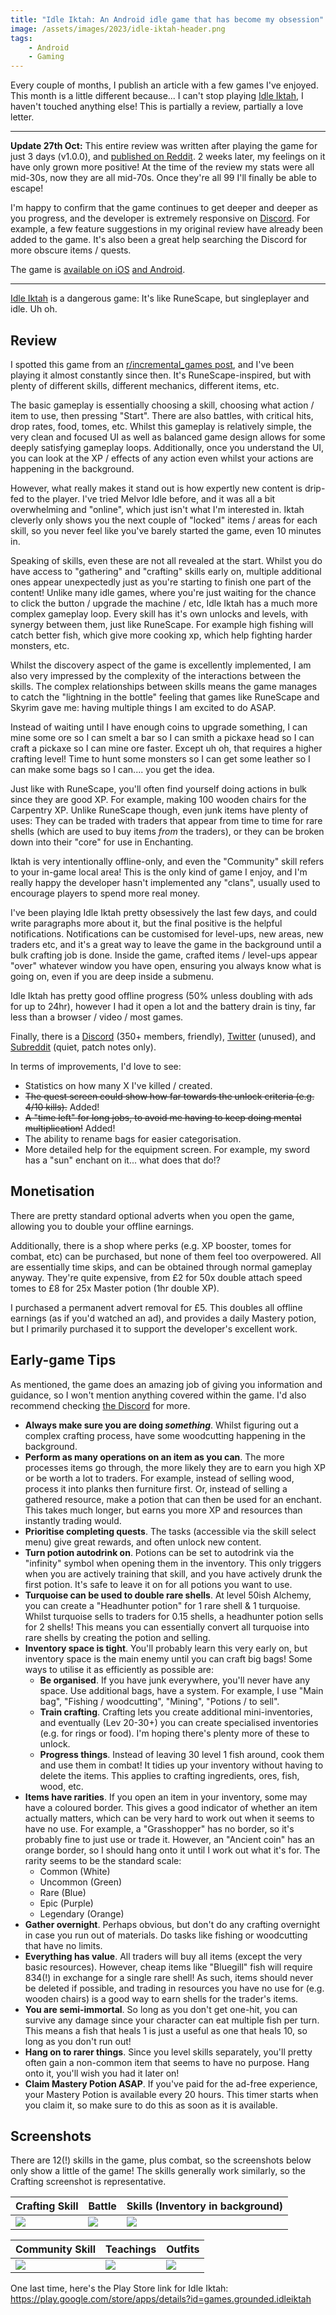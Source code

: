 ```yaml
---
title: "Idle Iktah: An Android idle game that has become my obsession"
image: /assets/images/2023/idle-iktah-header.png
tags:
    - Android
    - Gaming
---
```


Every couple of months, I publish an article with a few games I've enjoyed. This month is a little different because... I can't stop playing [Idle Iktah](https://play.google.com/store/apps/details?id=games.grounded.idleiktah), I haven't touched anything else! This is partially a review, partially a love letter.

----

**Update 27th Oct:** This entire review was written after playing the game for just 3 days (v1.0.0), and [published on Reddit](https://www.reddit.com/r/IdleIktah/comments/175out7/a_very_positive_review_of_the_game_after_3_days/). 2 weeks later, my feelings on it have only grown more positive! At the time of the review my stats were all mid-30s, now they are all mid-70s. Once they're all 99 I'll finally be able to escape!

I'm happy to confirm that the game continues to get deeper and deeper as you progress, and the developer is extremely responsive on [Discord](https://discord.com/invite/nEp3rhmPTC). For example, a few feature suggestions in my original review have already been added to the game. It's also been a great help searching the Discord for more obscure items / quests.

The game is [available on iOS](https://apps.apple.com/us/app/idle-iktah/id1631764038) [and Android](https://play.google.com/store/apps/details?id=games.grounded.idleiktah).

---

[Idle Iktah](https://play.google.com/store/apps/details?id=games.grounded.idleiktah) is a dangerous game: It's like RuneScape, but singleplayer and idle. Uh oh.

## Review

I spotted this game from an [r/incremental_games post](https://www.reddit.com/r/incremental_games/comments/173tjq0/idle_iktah_an_idle_rpg_set_in_the_pacific/), and I've been playing it almost constantly since then. It's RuneScape-inspired, but with plenty of different skills, different mechanics, different items, etc. 

The basic gameplay is essentially choosing a skill, choosing what action / item to use, then pressing "Start". There are also battles, with critical hits, drop rates, food, tomes, etc. Whilst this gameplay is relatively simple, the very clean and focused UI as well as balanced game design allows for some deeply satisfying gameplay loops. Additionally, once you understand the UI, you can look at the XP / effects of any action even whilst your actions are happening in the background. 

However, what really makes it stand out is how expertly new content is drip-fed to the player. I've tried Melvor Idle before, and it was all a bit overwhelming and "online", which just isn't what I'm interested in. Iktah cleverly only shows you the next couple of "locked" items / areas for each skill, so you never feel like you've barely started the game, even 10 minutes in.

Speaking of skills, even these are not all revealed at the start. Whilst you do have access to "gathering" and "crafting" skills early on, multiple additional ones appear unexpectedly just as you're starting to finish one part of the content! Unlike many idle games, where you're just waiting for the chance to click the button / upgrade the machine / etc, Idle Iktah has a much more complex gameplay loop. Every skill has it's own unlocks and levels, with synergy between them, just like RuneScape. For example high fishing will catch better fish, which give more cooking xp, which help fighting harder monsters, etc.

Whilst the discovery aspect of the game is excellently implemented, I am also very impressed by the complexity of the interactions between the skills. The complex relationships between skills means the game manages to catch the "lightning in the bottle" feeling that games like RuneScape and Skyrim gave me: having multiple things I am excited to do ASAP. 

Instead of waiting until I have enough coins to upgrade something, I can mine some ore so I can smelt a bar so I can smith a pickaxe head so I can craft a pickaxe so I can mine ore faster. Except uh oh, that requires a higher crafting level! Time to hunt some monsters so I can get some leather so I can make some bags so I can.... you get the idea. 

Just like with RuneScape, you'll often find yourself doing actions in bulk since they are good XP. For example, making 100 wooden chairs for the Carpentry XP. Unlike RuneScape though, even junk items have plenty of uses: They can be traded with traders that appear from time to time for rare shells (which are used to buy items *from* the traders), or they can be broken down into their "core" for use in Enchanting. 

Iktah is very intentionally offline-only, and even the "Community" skill refers to your in-game local area! This is the only kind of game I enjoy, and I'm really happy the developer hasn't implemented any "clans", usually used to encourage players to spend more real money.

I've been playing Idle Iktah pretty obsessively the last few days, and could write paragraphs more about it, but the final positive is the helpful notifications. Notifications can be customised for level-ups, new areas, new traders etc, and it's a great way to leave the game in the background until a bulk crafting job is done. Inside the game, crafted items / level-ups appear "over" whatever window you have open, ensuring you always know what is going on, even if you are deep inside a submenu.

Idle Iktah has pretty good offline progress (50% unless doubling with ads for up to 24hr), however I had it open a lot and the battery drain is tiny, far less than a browser / video / most games.

Finally, there is a [Discord](https://discord.com/invite/nEp3rhmPTC) (350+ members, friendly), [Twitter](https://twitter.com/idleiktah) (unused), and [Subreddit](https://www.reddit.com/r/IdleIktah/) (quiet, patch notes only).

In terms of improvements, I'd love to see:

* Statistics on how many X I've killed / created.
* ~~The quest screen could show how far towards the unlock criteria (e.g. 4/10 kills).~~ Added!
* ~~A "time left" for long jobs, to avoid me having to keep doing mental multiplication!~~ Added!
* The ability to rename bags for easier categorisation.
* More detailed help for the equipment screen. For example, my sword has a "sun" enchant on it... what does that do!?

## Monetisation

There are pretty standard optional adverts when you open the game, allowing you to double your offline earnings.

Additionally, there is a shop where perks (e.g. XP booster, tomes for combat, etc) can be purchased, but none of them feel too overpowered. All are essentially time skips, and can be obtained through normal gameplay anyway. They're quite expensive, from £2 for 50x double attach speed tomes to £8 for 25x Master potion (1hr double XP). 

I purchased a permanent advert removal for £5. This doubles all offline earnings (as if you'd watched an ad), and provides a daily Mastery potion, but I primarily purchased it to support the developer's excellent work.

## Early-game Tips

As mentioned, the game does an amazing job of giving you information and guidance, so I won't mention anything covered within the game. I'd also recommend checking [the Discord](https://discord.com/invite/nEp3rhmPTC) for more.

* **Always make sure you are doing *something***. Whilst figuring out a complex crafting process, have some woodcutting happening in the background.
* **Perform as many operations on an item as you can**. The more processes items go through, the more likely they are to earn you high XP or be worth a lot to traders. For example, instead of selling wood, process it into planks then furniture first. Or, instead of selling a gathered resource, make a potion that can then be used for an enchant. This takes much longer, but earns you more XP and resources than instantly trading would.
* **Prioritise completing quests**. The tasks (accessible via the skill select menu) give great rewards, and often unlock new content.
* **Turn potion autodrink on**. Potions can be set to autodrink via the "infinity" symbol when opening them in the inventory. This only triggers when you are actively training that skill, and you have actively drunk the first potion. It's safe to leave it on for all potions you want to use.
* **Turquoise can be used to double rare shells**. At level 50ish Alchemy, you can create a "Headhunter potion" for 1 rare shell & 1 turquoise. Whilst turquoise sells to traders for 0.15 shells, a headhunter potion sells for 2 shells! This means you can essentially convert all turquoise into rare shells by creating the potion and selling.
* **Inventory space is tight**. You'll probably learn this very early on, but inventory space is the main enemy until you can craft big bags! Some ways to utilise it as efficiently as possible are:
    * **Be organised**. If you have junk everywhere, you'll never have any space. Use additional bags, have a system. For example, I use "Main bag", "Fishing / woodcutting", "Mining", "Potions / to sell".
    * **Train crafting**. Crafting lets you create additional mini-inventories, and eventually (Lev 20-30+) you can create specialised inventories (e.g. for rings or food). I'm hoping there's plenty more of these to unlock.
    * **Progress things**. Instead of leaving 30 level 1 fish around, cook them and use them in combat! It tidies up your inventory without having to delete the items. This applies to crafting ingredients, ores, fish, wood, etc.
* **Items have rarities**. If you open an item in your inventory, some may have a coloured border. This gives a good indicator of whether an item actually matters, which can be very hard to work out when it seems to have no use. For example, a "Grasshopper" has no border, so it's probably fine to just use or trade it. However, an "Ancient coin" has an orange border, so I should hang onto it until I work out what it's for. The rarity seems to be the standard scale:
    * Common (White)
    * Uncommon (Green)
    * Rare (Blue)
    * Epic (Purple)
    * Legendary (Orange)
* **Gather overnight**. Perhaps obvious, but don't do any crafting overnight in case you run out of materials. Do tasks like fishing or woodcutting that have no limits.
* **Everything has value**. All traders will buy all items (except the very basic resources). However, cheap items like "Bluegill" fish will require 834(!) in exchange for a single rare shell! As such, items should never be deleted if possible, and trading in resources you have no use for (e.g. wooden chairs) is a good way to earn shells for the trader's items.
* **You are semi-immortal**. So long as you don't get one-hit, you can survive any damage since your character can eat multiple fish per turn. This means a fish that heals 1 is just a useful as one that heals 10, so long as you don't run out!
* **Hang on to rarer things**. Since you level skills separately, you'll pretty often gain a non-common item that seems to have no purpose. Hang onto it, you'll wish you had it later on!
* **Claim Mastery Potion ASAP**. If you've paid for the ad-free experience, your Mastery Potion is available every 20 hours. This timer starts when you claim it, so make sure to do this as soon as it is available.

## Screenshots

There are 12(!) skills in the game, plus combat, so the screenshots below only show a little of the game! The skills generally work similarly, so the Crafting screenshot is representative.

| Crafting Skill | Battle | Skills (Inventory in background) |
| --- | --- | --- |
| [![](/assets/images/2023/oct-iktah-crafting-thumbnail.jpg)](/assets/images/2023/oct-iktah-crafting.jpg) | [![](/assets/images/2023/oct-iktah-combat-thumbnail.jpg)](/assets/images/2023/oct-iktah-combat.jpg) | [![](/assets/images/2023/oct-iktah-skills-thumbnail.jpg)](/assets/images/2023/oct-iktah-skills.jpg)|  

| Community Skill | Teachings | Outfits |
| --- | --- | --- |
| [![](/assets/images/2023/oct-iktah-community-thumbnail.jpg)](/assets/images/2023/oct-iktah-community.jpg) | [![](/assets/images/2023/oct-iktah-teachings-thumbnail.jpg)](/assets/images/2023/oct-iktah-teachings.jpg) | [![](/assets/images/2023/oct-iktah-outfits-thumbnail.jpg)](/assets/images/2023/oct-iktah-outfits.jpg) 

One last time, here's the Play Store link for Idle Iktah: <https://play.google.com/store/apps/details?id=games.grounded.idleiktah>